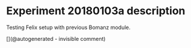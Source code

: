 # Experiment 20180103a description

Testing Felix setup with previous Bomanz module.

[](@autogenerated - invisible comment)
